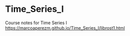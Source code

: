 # Time_Series_I
Course notes for Time Series I
https://marcoaperezm.github.io/Time_Series_I/librost1.html

